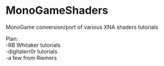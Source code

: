 # MonoGameShaders
MonoGame conversion/port of various XNA shaders tutorials

Plan:  
-RB Whitaker tutorials  
-digitalerr0r tutorials  
-a few from Riemers  
